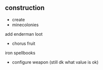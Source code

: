 ## construction
- create
- minecolonies

add enderman loot
- chorus fruit

iron spellbooks
- configure weapon (still dk what value is ok)